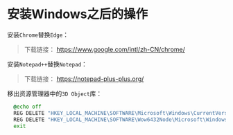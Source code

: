 # 安装Windows之后的操作

安装`Chrome`替换`Edge`：

> 下载链接： https://www.google.com/intl/zh-CN/chrome/

安装`Notepad++`替换`Notepad`：

> 下载链接： https://notepad-plus-plus.org/

移出资源管理器中的`3D Object`库：

```cmd
  @echo off
  REG DELETE "HKEY_LOCAL_MACHINE\SOFTWARE\Microsoft\Windows\CurrentVersion\Explorer\MyComputer\NameSpace\{0DB7E03F-FC29-4DC6-9020-FF41B59E513A}" /f
  REG DELETE "HKEY_LOCAL_MACHINE\SOFTWARE\Wow6432Node\Microsoft\Windows\CurrentVersion\Explorer\MyComputer\NameSpace\{0DB7E03F-FC29-4DC6-9020-FF41B59E513A}" /f
  exit
```
